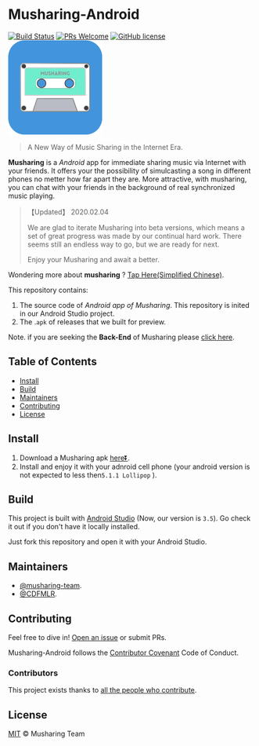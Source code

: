 # Musharing-Android

[![Build Status](https://img.shields.io/travis/npm/npm/latest.svg?style=flat-square)](https://travis-ci.org/npm/npm) [![PRs Welcome](https://img.shields.io/badge/PRs-welcome-brightgreen.svg?style=flat-square)](http://makeapullrequest.com) [![GitHub license](https://img.shields.io/badge/license-MIT-blue.svg?style=flat-square)](https://github.com/your/your-project/blob/master/LICENSE) ![Logo of the project](images/logo-Beta.png)

> A New Way of Music Sharing in the Internet Era.

**Musharing** is a *Android* app for immediate sharing music via Internet with your friends. It offers your the possibility of simulcasting a song in different phones no metter how far apart they are.  More attractive, with musharing, you can chat with your friends in the background of real synchronized music playing.

> 【Updated】 2020.02.04
>
> We are glad to iterate Musharing into beta versions, which means a set of great progress was made by our continual hard work. There seems still an endless way to go, but we are ready for next.
>
> Enjoy your Musharing and await a better.

Wondering more about **musharing** ? [Tap Here(Simplified Chinese)](./musharing.md).

This repository contains:

1. The source code of *Android app of Musharing*. This repository is inited in our Android Studio project.
2. The .`apk` of releases that we built for preview.

Note. if you are seeking the **Back-End** of Musharing please [click here](https://github.com/musharing-team/Musharing-Server).

## Table of Contents

- [Install](#install)
- [Build](#build)
- [Maintainers](#maintainers)
- [Contributing](#contributing)
- [License](#license)

## Install

1. Download a Musharing apk [here⏬](./release).
2. Install and enjoy it with your adnroid cell phone (your android version is not expected to less then`5.1.1 Lollipop` ).


## Build

This project is built with [Android Studio](https://developer.android.google.cn/studio/) (Now, our version is `3.5`). Go check it out if you don't have it locally installed.

Just fork this repository and open it with your Android Studio. 

## Maintainers

* [@musharing-team](https://github.com/musharing-team).
* [@CDFMLR](https://github.com/cdfmlr).

## Contributing

Feel free to dive in! [Open an issue](https://github.com/musharing-team/Musharing-Android/issues/new) or submit PRs.

Musharing-Android follows the [Contributor Covenant](http://contributor-covenant.org/version/1/3/0/) Code of Conduct.

### Contributors

This project exists thanks to [all the people who contribute](https://github.com/musharing-team/Musharing-Android/graphs/contributors). 

## License

[MIT](LICENSE) © Musharing Team

